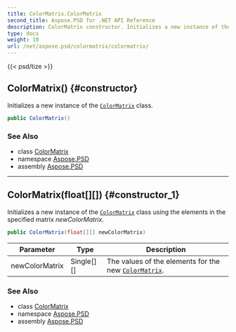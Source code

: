 ```yaml
---
title: ColorMatrix.ColorMatrix
second_title: Aspose.PSD for .NET API Reference
description: ColorMatrix constructor. Initializes a new instance of the ColorMatrix class
type: docs
weight: 10
url: /net/aspose.psd/colormatrix/colormatrix/
---
```

{{< psd/tize >}}
## ColorMatrix() {#constructor}

Initializes a new instance of the [`ColorMatrix`](../) class.

```csharp
public ColorMatrix()
```

### See Also

* class [ColorMatrix](../)
* namespace [Aspose.PSD](../../../aspose.psd/)
* assembly [Aspose.PSD](../../../)

---

## ColorMatrix(float[][]) {#constructor_1}

Initializes a new instance of the [`ColorMatrix`](../) class using the elements in the specified matrix *newColorMatrix*.

```csharp
public ColorMatrix(float[][] newColorMatrix)
```

| Parameter | Type | Description |
| --- | --- | --- |
| newColorMatrix | Single[][] | The values of the elements for the new [`ColorMatrix`](../). |

### See Also

* class [ColorMatrix](../)
* namespace [Aspose.PSD](../../../aspose.psd/)
* assembly [Aspose.PSD](../../../)


